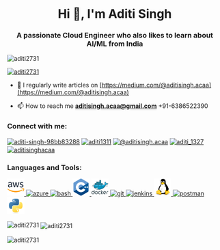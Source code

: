 <h1 align="center">Hi 👋, I'm Aditi Singh</h1>
<h3 align="center">A passionate Cloud Engineer who also likes to learn about AI/ML from India</h3>

<p align="left"> <img src="https://komarev.com/ghpvc/?username=aditi2731&label=Profile%20views&color=0e75b6&style=flat" alt="aditi2731" /> </p>

<p align="left"> <a href="https://github.com/ryo-ma/github-profile-trophy"><img src="https://github-profile-trophy.vercel.app/?username=aditi2731" alt="aditi2731" /></a> </p>

- 📝 I regularly write articles on [https://medium.com/@aditisingh.acaa](https://medium.com/@aditisingh.acaa)

- 📫 How to reach me **aditisingh.acaa@gmail.com** +91-6386522390

<h3 align="left">Connect with me:</h3>
<p align="left">
<a href="https://linkedin.com/in/aditi-singh-98bb83288" target="blank"><img align="center" src="https://raw.githubusercontent.com/rahuldkjain/github-profile-readme-generator/master/src/images/icons/Social/linked-in-alt.svg" alt="aditi-singh-98bb83288" height="30" width="40" /></a>
<a href="https://stackoverflow.com/users/aditi1311" target="blank"><img align="center" src="https://raw.githubusercontent.com/rahuldkjain/github-profile-readme-generator/master/src/images/icons/Social/stack-overflow.svg" alt="aditi1311" height="30" width="40" /></a>
<a href="https://medium.com/@aditisingh.acaa" target="blank"><img align="center" src="https://raw.githubusercontent.com/rahuldkjain/github-profile-readme-generator/master/src/images/icons/Social/medium.svg" alt="@aditisingh.acaa" height="30" width="40" /></a>
<a href="https://www.leetcode.com/aditi_1327" target="blank"><img align="center" src="https://raw.githubusercontent.com/rahuldkjain/github-profile-readme-generator/master/src/images/icons/Social/leet-code.svg" alt="aditi_1327" height="30" width="40" /></a>
<a href="https://auth.geeksforgeeks.org/user/aditisinghacaa" target="blank"><img align="center" src="https://raw.githubusercontent.com/rahuldkjain/github-profile-readme-generator/master/src/images/icons/Social/geeks-for-geeks.svg" alt="aditisinghacaa" height="30" width="40" /></a>
</p>

<h3 align="left">Languages and Tools:</h3>
<p align="left"> <a href="https://aws.amazon.com" target="_blank" rel="noreferrer"> <img src="https://raw.githubusercontent.com/devicons/devicon/master/icons/amazonwebservices/amazonwebservices-original-wordmark.svg" alt="aws" width="40" height="40"/> </a> <a href="https://azure.microsoft.com/en-in/" target="_blank" rel="noreferrer"> <img src="https://www.vectorlogo.zone/logos/microsoft_azure/microsoft_azure-icon.svg" alt="azure" width="40" height="40"/> </a> <a href="https://www.gnu.org/software/bash/" target="_blank" rel="noreferrer"> <img src="https://www.vectorlogo.zone/logos/gnu_bash/gnu_bash-icon.svg" alt="bash" width="40" height="40"/> </a> <a href="https://www.w3schools.com/cpp/" target="_blank" rel="noreferrer"> <img src="https://raw.githubusercontent.com/devicons/devicon/master/icons/cplusplus/cplusplus-original.svg" alt="cplusplus" width="40" height="40"/> </a> <a href="https://www.docker.com/" target="_blank" rel="noreferrer"> <img src="https://raw.githubusercontent.com/devicons/devicon/master/icons/docker/docker-original-wordmark.svg" alt="docker" width="40" height="40"/> </a> <a href="https://git-scm.com/" target="_blank" rel="noreferrer"> <img src="https://www.vectorlogo.zone/logos/git-scm/git-scm-icon.svg" alt="git" width="40" height="40"/> </a> <a href="https://www.jenkins.io" target="_blank" rel="noreferrer"> <img src="https://www.vectorlogo.zone/logos/jenkins/jenkins-icon.svg" alt="jenkins" width="40" height="40"/> </a> <a href="https://www.linux.org/" target="_blank" rel="noreferrer"> <img src="https://raw.githubusercontent.com/devicons/devicon/master/icons/linux/linux-original.svg" alt="linux" width="40" height="40"/> </a> <a href="https://postman.com" target="_blank" rel="noreferrer"> <img src="https://www.vectorlogo.zone/logos/getpostman/getpostman-icon.svg" alt="postman" width="40" height="40"/> </a> <a href="https://www.python.org" target="_blank" rel="noreferrer"> <img src="https://raw.githubusercontent.com/devicons/devicon/master/icons/python/python-original.svg" alt="python" width="40" height="40"/> </a> </p>


<p><img align="left" src="https://github-readme-stats.vercel.app/api/top-langs?username=aditi2731&show_icons=true&locale=en&layout=compact" alt="aditi2731" /></p>

<p>&nbsp;<img align="center" src="https://github-readme-stats.vercel.app/api?username=aditi2731&show_icons=true&locale=en" alt="aditi2731" /></p>

<p><img align="center" src="https://github-readme-streak-stats.herokuapp.com/?user=aditi2731&" alt="aditi2731" /></p>




